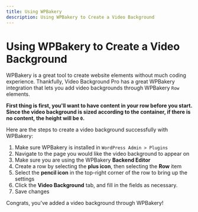 ```yaml
---
title: Using WPBakery
description: Using WPBakery to Create a Video Background
---
```


# Using WPBakery to Create a Video Background

WPBakery is a great tool to create website elements without much coding experience. Thankfully, Video Background Pro has a great WPBakery integration that lets you add video backgrounds through WPBakery `Row` elements.

**First thing is first, you'll want to have content in your row before you start. Since the video background is sized according to the container, if there is no content, the height will be `0`.**

Here are the steps to create a video background successfully with WPBakery:

1. Make sure WPBakery is installed in `WordPress Admin > Plugins`
2. Navigate to the page you would like the video background to appear on
3. Make sure you are using the WPBakery **Backend Editor**
4. Create a row by selecting the **plus icon**, then selecting the **Row** item
5. Select the **pencil icon** in the top-right corner of the row to bring up the settings
6. Click the **Video Background** tab, and fill in the fields as necessary.
7. Save changes

Congrats, you've added a video background through WPBakery!